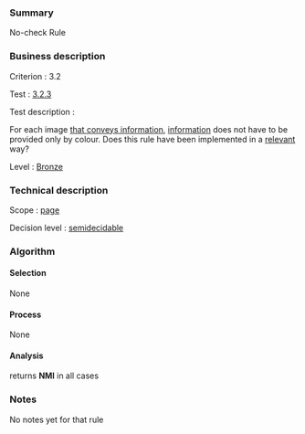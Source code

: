 ### Summary

No-check Rule

### Business description

Criterion : 3.2

Test : [3.2.3](http://www.accessiweb.org/index.php/accessiweb-22-english-version.html#test-3-2-3)

Test description :

For each image [that conveys
information](http://www.braillenet.org/accessibilite/referentiel-aw21-en/glossaire.php#mInfoDonneeCouleur),
[information](http://www.braillenet.org/accessibilite/referentiel-aw21-en/glossaire.php#mInfoCouleur)
does not have to be provided only by colour. Does this rule have been
implemented in a
[relevant](http://www.braillenet.org/accessibilite/referentiel-aw21-en/glossaire.php#mPertinence)
way?

Level : [Bronze](/en/category/rules-design/accessiweb-11/level/bronze)

### Technical description

Scope : [page](/en/category/rules-design/accessiweb-11/scope/page)

Decision level :
[semidecidable](/en/category/rules-design/accessiweb-11/decision-level/semidecidable)

### Algorithm

#### Selection

None

#### Process

None

#### Analysis

returns **NMI** in all cases

### Notes

No notes yet for that rule
